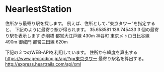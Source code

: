# NearlestStation

住所から最寄り駅を探します。
例えば、住所として、”東京タワー”を指定すると、
下記のように最寄り駅が得られます。
35.658581 139.745433
3 個の最寄り駅を表示します
赤羽橋 都営大江戸線 430m
神谷町 東京メトロ日比谷線 490m
御成門 都営三田線 620m

下記の２つのWEB-APIを利用しています。
住所から緯度を算出する
https://www.geocoding.jp/api/?q=東京タワー
最寄り駅名を算出する。
http://express.heartrails.com/api/xml

